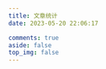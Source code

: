 ```yaml
---
title: 文章统计
date: 2023-05-20 22:06:17

comments: true
aside: false
top_img: false
---
```


<script src="https://npm.elemecdn.com/echarts@4.9.0/dist/echarts.min.js"></script>

<!--
https://blog.eurkon.com/post/1213ef82.html?highlight=%E7%BB%9F%E8%AE%A1
当然也可以在其他页面引入文章统计图，如果出现图表显示不全的现象可以修改 div 的 height 属性。。
posts-chart 的 data-start="2021-01" 属性表示文章发布时间统计图仅显示 2021-01 及以后的文章数据。
tags-chart 的 data-length="10" 属性表示仅显示排名前 10 的标签。
categories-chart 的 data-parent="true" 属性表示 有子分类 时以旭日图显示分类，其他 无子分类 或 设置为false 或 不设置该属性 或 设置为其他非true属性 情况都以饼状图显示分类。
-->
<!-- 文章发布时间统计图 -->
<div id="posts-chart" data-start="2021-01" style="border-radius: 8px; height: 300px; padding: 10px;"></div>
<!-- 文章标签统计图 -->
<div id="tags-chart" data-length="10" style="border-radius: 8px; height: 300px; padding: 10px;"></div>
<!-- 文章分类统计图 -->
<div id="categories-chart" data-parent="true" style="border-radius: 8px; height: 300px; padding: 10px;"></div>

<script src="/custom/charts.js"></script>

